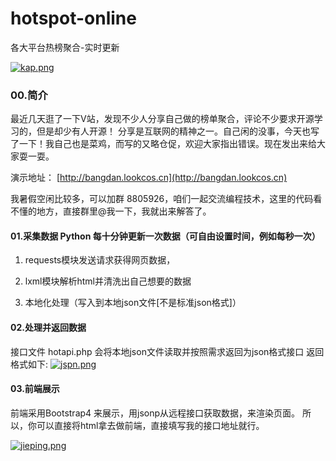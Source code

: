 # hotspot-online

各大平台热榜聚合-实时更新

[![kap.png](https://i.loli.net/2019/07/20/5d32e9116085090919.png)](https://i.loli.net/2019/07/20/5d32e9116085090919.png)

### 00.简介
最近几天逛了一下V站，发现不少人分享自己做的榜单聚合，评论不少要求开源学习的，但是却少有人开源！
分享是互联网的精神之一。自己闲的没事，今天也写了一下！我自己也是菜鸡，而写的又略仓促，欢迎大家指出错误。现在发出来给大家耍一耍。

演示地址： [http://bangdan.lookcos.cn](http://bangdan.lookcos.cn)

我暑假空闲比较多，可以加群 8805926，咱们一起交流编程技术，这里的代码看不懂的地方，直接群里@我一下，我就出来解答了。

#### 01.采集数据 Python 每十分钟更新一次数据（可自由设置时间，例如每秒一次）
01. requests模块发送请求获得网页数据，

02. lxml模块解析html并清洗出自己想要的数据  

03. 本地化处理（写入到本地json文件[不是标准json格式]）

#### 02.处理并返回数据
接口文件  hotapi.php 会将本地json文件读取并按照需求返回为json格式接口
返回格式如下:
[![jspn.png](https://i.loli.net/2019/07/20/5d32e9112af3639654.png)](https://i.loli.net/2019/07/20/5d32e9112af3639654.png)

#### 03.前端展示
前端采用Bootstrap4 来展示，用jsonp从远程接口获取数据，来渲染页面。
所以，你可以直接将html拿去做前端，直接填写我的接口地址就行。

[![jieping.png](https://i.loli.net/2019/07/20/5d32e9116d24676527.png)](https://i.loli.net/2019/07/20/5d32e9116d24676527.png)


